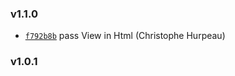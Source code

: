 ### v1.1.0

- [`f792b8b`](https://github.com/turacojs/fody/commit/f792b8b3a58d0ce3469a07def91e84218656583d) pass View in Html (Christophe Hurpeau)

### v1.0.1



